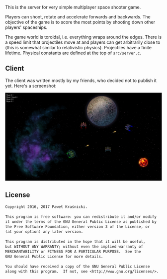 This is the server for very simple multiplayer space shooter game.

Players can shoot, rotate and accelerate forwards and backwards. The objective of the game is to score the most points by shooting down other players' spaceships.

The game world is toroidal, i.e. everything wraps around the edges. There is a speed limit that projectiles move at and players can get arbitrarily close to (this is somewhat similar to relativistic physics). Projectiles have a finite lifetime. Physical constants are defined at the top of `src/server.c`.

## Client

The client was written mostly by my friends, who decided not to publish it yet. Here's a screenshot:

![A screenshot of the game being played by 4 people.](screenshot.png)

## License

    Copyright 2016, 2017 Paweł Kraśnicki.

    This program is free software: you can redistribute it and/or modify
    it under the terms of the GNU General Public License as published by
    the Free Software Foundation, either version 3 of the License, or
    (at your option) any later version.

    This program is distributed in the hope that it will be useful,
    but WITHOUT ANY WARRANTY; without even the implied warranty of
    MERCHANTABILITY or FITNESS FOR A PARTICULAR PURPOSE.  See the
    GNU General Public License for more details.

    You should have received a copy of the GNU General Public License
    along with this program.  If not, see <http://www.gnu.org/licenses/>.
